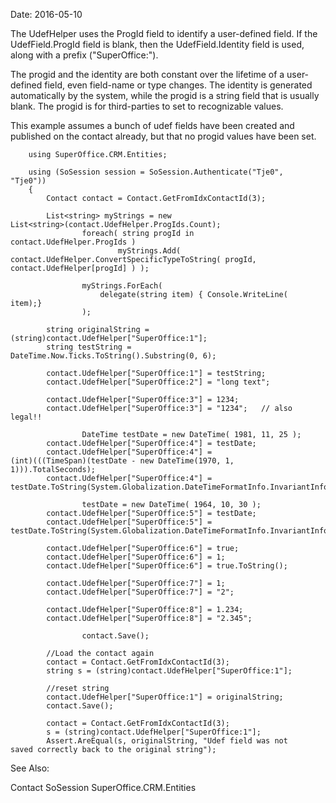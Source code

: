 Date: 2016-05-10

The UdefHelper uses the ProgId field to identify a user-defined field. If the UdefField.ProgId field is blank, then the UdefField.Identity field is used, along with a prefix ("SuperOffice:").

The progid and the identity are both constant over the lifetime of a user-defined field, even field-name or type changes. The identity is generated automatically by the system, while the progid is a string field that is usually blank. The progid is for third-parties to set to recognizable values.

This example assumes a bunch of udef fields have been created and published on the contact already, but that no progid values have been set.

```
    using SuperOffice.CRM.Entities;

    using (SoSession session = SoSession.Authenticate("Tje0",
"Tje0"))
    {
        Contact contact = Contact.GetFromIdxContactId(3);

        List<string> myStrings = new
List<string>(contact.UdefHelper.ProgIds.Count);
                foreach( string progId in
contact.UdefHelper.ProgIds )
                        myStrings.Add(
contact.UdefHelper.ConvertSpecificTypeToString( progId,
contact.UdefHelper[progId] ) );

                myStrings.ForEach( 
                    delegate(string item) { Console.WriteLine(
item);}
                );

        string originalString =
(string)contact.UdefHelper["SuperOffice:1"];                
        string testString =
DateTime.Now.Ticks.ToString().Substring(0, 6);

        contact.UdefHelper["SuperOffice:1"] = testString;
        contact.UdefHelper["SuperOffice:2"] = "long text";

        contact.UdefHelper["SuperOffice:3"] = 1234;
        contact.UdefHelper["SuperOffice:3"] = "1234";   // also
legal!!

                DateTime testDate = new DateTime( 1981, 11, 25 );
        contact.UdefHelper["SuperOffice:4"] = testDate;
        contact.UdefHelper["SuperOffice:4"] =
(int)(((TimeSpan)(testDate - new DateTime(1970, 1,
1))).TotalSeconds);
        contact.UdefHelper["SuperOffice:4"] =
testDate.ToString(System.Globalization.DateTimeFormatInfo.InvariantInfo);

                testDate = new DateTime( 1964, 10, 30 );
        contact.UdefHelper["SuperOffice:5"] = testDate;
        contact.UdefHelper["SuperOffice:5"] =
testDate.ToString(System.Globalization.DateTimeFormatInfo.InvariantInfo);

        contact.UdefHelper["SuperOffice:6"] = true;
        contact.UdefHelper["SuperOffice:6"] = 1;
        contact.UdefHelper["SuperOffice:6"] = true.ToString();

        contact.UdefHelper["SuperOffice:7"] = 1;
        contact.UdefHelper["SuperOffice:7"] = "2";

        contact.UdefHelper["SuperOffice:8"] = 1.234;
        contact.UdefHelper["SuperOffice:8"] = "2.345";

                contact.Save();

        //Load the contact again
        contact = Contact.GetFromIdxContactId(3);
        string s = (string)contact.UdefHelper["SuperOffice:1"];

        //reset string
        contact.UdefHelper["SuperOffice:1"] = originalString;
        contact.Save();

        contact = Contact.GetFromIdxContactId(3);
        s = (string)contact.UdefHelper["SuperOffice:1"];
        Assert.AreEqual(s, originalString, "Udef field was not
saved correctly back to the original string");
```

See Also:

Contact SoSession SuperOffice.CRM.Entities

